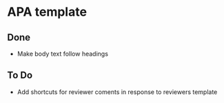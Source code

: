 # APA template
## Done
* Make body text follow headings
## To Do
* Add shortcuts for reviewer coments in response to reviewers template


